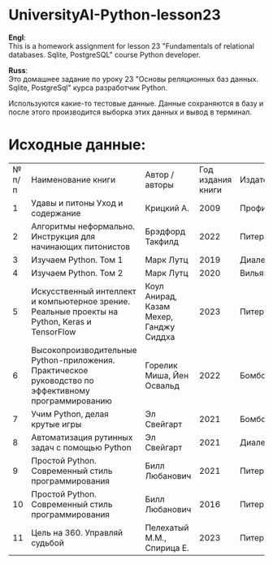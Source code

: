 # UniversityAI-Python-lesson23

<b>Engl</b>:<br>
This is a homework assignment for lesson 23 "Fundamentals of relational databases. Sqlite, PostgreSQL" course Python developer.

<b>Russ</b>:<br>
Это домашнее задание по уроку 23 "Основы реляционных баз данных. Sqlite, PostgreSql" курса разработчик Python.


Используются какие-то тестовые данные.
Данные сохраняются в базу и после этого производится выборка этих данных и вывод в терминал.

# Исходные данные:
<table>
    <tr>
        <td>№ п/п</td>
        <td>Наименование книги</td>
        <td>Автор / авторы</td>
        <td>Год издания книги</td>
        <td>Издательство</td>
    </tr>
    <tr>
        <td>1</td>
        <td>Удавы и питоны Уход и содержание</td>
        <td>Крицкий А.</td>
        <td>2009</td>
        <td>Профиздат</td>
    </tr>
    <tr>
        <td>2</td>
        <td>Алгоритмы неформально. Инструкция для начинающих питонистов</td>
        <td>Брэдфорд Такфилд</td>
        <td>2022</td>
        <td>Питер</td>
    </tr>
    <tr>
        <td>3</td>
        <td>Изучаем Python. Том 1</td>
        <td>Марк Лутц</td>
        <td>2019</td>
        <td>Диалектика</td>
    </tr>
    <tr>
        <td>4</td>
        <td>Изучаем Python. Том 2</td>
        <td>Марк Лутц</td>
        <td>2020</td>
        <td>Вильямс</td>
    </tr>
    <tr>
        <td>5</td>
        <td>Искусственный интеллект и компьютерное зрение. Реальные проекты на Python, Keras и TensorFlow</td>
        <td>Коул Анирад, Казам Мехер, Ганджу Сиддха</td>
        <td>2023</td>
        <td>Питер</td>
    </tr>
    <tr>
        <td>6</td>
        <td>Высокопроизводительные Python-приложения. Практическое руководство по эффективному программированию</td>
        <td>Горелик Миша, Йен Освальд</td>
        <td>2022</td>
        <td>Бомбора</td>
    </tr>
    <tr>
        <td>7</td>
        <td>Учим Python, делая крутые игры</td>
        <td>Эл Свейгарт</td>
        <td>2021</td>
        <td>Бомбора</td>
    </tr>
    <tr>
        <td>8</td>
        <td>Автоматизация рутинных задач с помощью Python</td>
        <td>Эл Свейгарт</td>
        <td>2021</td>
        <td>Диалектика</td>
    </tr>
    <tr>
        <td>9</td>
        <td>Простой Python. Современный стиль программирования</td>
        <td>Билл Любанович</td>
        <td>2021</td>
        <td>Питер</td>
    </tr>
    <tr>
        <td>10</td>
        <td>Простой Python. Современный стиль программирования</td>
        <td>Билл Любанович</td>
        <td>2016</td>
        <td>Питер</td>
    </tr>
    <tr>
        <td>11</td>
        <td>Цель на 360. Управляй судьбой</td>
        <td>Пелехатый М.М., Спирица Е.</td>
        <td>2023</td>
        <td>Питер</td>
    </tr>
</table>
